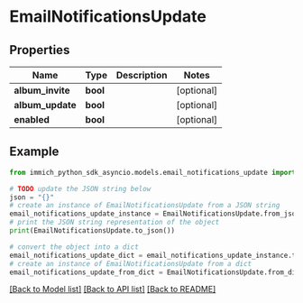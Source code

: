 # EmailNotificationsUpdate


## Properties

Name | Type | Description | Notes
------------ | ------------- | ------------- | -------------
**album_invite** | **bool** |  | [optional] 
**album_update** | **bool** |  | [optional] 
**enabled** | **bool** |  | [optional] 

## Example

```python
from immich_python_sdk_asyncio.models.email_notifications_update import EmailNotificationsUpdate

# TODO update the JSON string below
json = "{}"
# create an instance of EmailNotificationsUpdate from a JSON string
email_notifications_update_instance = EmailNotificationsUpdate.from_json(json)
# print the JSON string representation of the object
print(EmailNotificationsUpdate.to_json())

# convert the object into a dict
email_notifications_update_dict = email_notifications_update_instance.to_dict()
# create an instance of EmailNotificationsUpdate from a dict
email_notifications_update_from_dict = EmailNotificationsUpdate.from_dict(email_notifications_update_dict)
```
[[Back to Model list]](../README.md#documentation-for-models) [[Back to API list]](../README.md#documentation-for-api-endpoints) [[Back to README]](../README.md)



